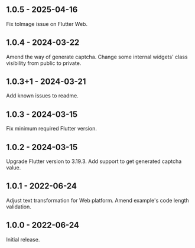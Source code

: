 ## 1.0.5 - 2025-04-16

Fix toImage issue on Flutter Web.

## 1.0.4 - 2024-03-22

Amend the way of generate captcha. Change some internal widgets' class visibility from public to private.

## 1.0.3+1 - 2024-03-21

Add known issues to readme.

## 1.0.3 - 2024-03-15

Fix minimum required Flutter version.

## 1.0.2 - 2024-03-15

Upgrade Flutter version to 3.19.3. Add support to get generated captcha value.

## 1.0.1 - 2022-06-24

Adjust text transformation for Web platform. Amend example's code length validation.

## 1.0.0 - 2022-06-24

Initial release.
